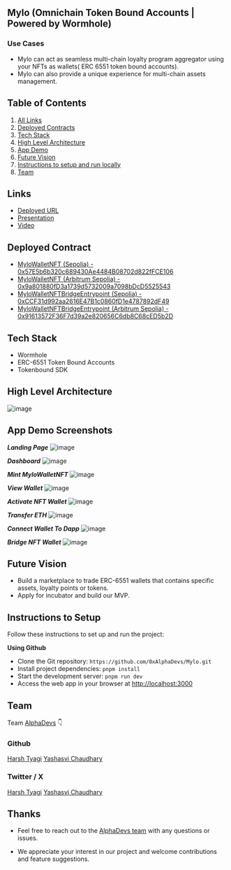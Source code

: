 ## Mylo (Omnichain Token Bound Accounts | Powered by Wormhole)

### Use Cases

- Mylo can act as seamless multi-chain loyalty program aggregator using your NFTs as wallets( ERC 6551 token bound accounts).
- Mylo can also provide a unique experience for multi-chain assets management.

## Table of Contents

1. [All Links](#links)
2. [Deployed Contracts](#deployed-contract)
3. [Tech Stack](#tech-stack)
4. [High Level Architecture](#high-level-architecture)
5. [App Demo](#app-demo-screenshots)
6. [Future Vision](#future-vision)
7. [Instructions to setup and run locally ](#instructions-to-setup)
8. [Team](#team)

## Links

- [Deployed URL](https://mylo.alphadevs.dev/)
- [Presentation](https://www.canva.com/design/DAGPfKTioxE/PNtFERQrEqPK8DfoiEY54A/view)
- [Video]()

## Deployed Contract

- [MyloWalletNFT (Sepolia) - 0x57E5b6b320c689430Ae4484B08702d822fFCE106]()
- [MyloWalletNFT (Arbitrum Sepolia) - 0x9a801880fD3a1739d5732009a7098bDcD5525543]()
- [MyloWalletNFTBridgeEntrypoint (Sepolia) - 0xCCF31d992aa2616E47B1c0860fD1e4787892dF49]()
- [MyloWalletNFTBridgeEntrypoint (Arbitrum Sepolia) - 0x91613572F36F7d39a2e820656C6db8C68cED5b2D]()

## Tech Stack

- Wormhole
- ERC-6551 Token Bound Accounts
- Tokenbound SDK

## High Level Architecture

![image](/public/appDemo/architecture.png)

## App Demo Screenshots

**_Landing Page_**
![image](/public/appDemo/landing-page.png)

**_Dashboard_**
![image](/public/appDemo/dashboard.png)

**_Mint MyloWalletNFT_**
![image](/public/appDemo/mint-mylowalletnft.png)

**_View Wallet_**
![image](/public/appDemo/view-wallet.png)

**_Activate NFT Wallet_**
![image](/public/appDemo/activate-nft-wallet.png)

**_Transfer ETH_**
![image](/public/appDemo/transfer-eth.png)

**_Connect Wallet To Dapp_**
![image](/public/appDemo/connect-wallet-to-dapp.png)

**_Bridge NFT Wallet_**
![image](/public/appDemo/bridge-nft-wallet.png)

## Future Vision

- Build a marketplace to trade ERC-6551 wallets that contains specific assets, loyalty points or tokens.
- Apply for incubator and build our MVP.

## Instructions to Setup

Follow these instructions to set up and run the project:

**Using Github**

- Clone the Git repository: `https://github.com/0xAlphaDevs/Mylo.git`
- Install project dependencies: `pnpm install`
- Start the development server: `pnpm run dev`
- Access the web app in your browser at [http://localhost:3000](http://localhost:3000)

## Team

Team [AlphaDevs](https://www.alphadevs.dev) 👇

### Github

[Harsh Tyagi](https://github.com/mr-harshtyagi)
[Yashasvi Chaudhary](https://github.com/0xyshv)

### Twitter / X

[Harsh Tyagi](https://twitter.com/0xmht)
[Yashasvi Chaudhary](https://twitter.com/0xyshv)

## Thanks

- Feel free to reach out to the [AlphaDevs team](https://www.alphadevs.dev) with any questions or issues.

- We appreciate your interest in our project and welcome contributions and feature suggestions.
